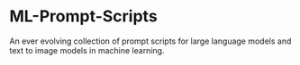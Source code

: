 # ML-Prompt-Scripts
An ever evolving collection of prompt scripts for large language models and text to image models in machine learning.
